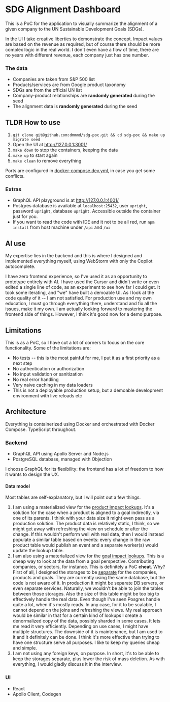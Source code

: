 # SDG Alignment Dashboard
This is a PoC for the application to visually summarize the alignment of a given company to the UN Sustainable Development Goals (SDGs).

In the UI I take creative liberties to demonstrate the concept. Impact values are based on the revenue as required, but of course there should be more complex logic in the real world. I don't even have a flow of time, there are no years with different revenue, each company just has one number.

### The data
- Companies are taken from S&P 500 list
- Products/services are from Google product taxonomy
- SDGs are from the official UN list
- Company-product relationships are **randomly generated** during the seed
- The alignment data is **randomly generated** during the seed

## TLDR How to use
1. `git clone git@github.com:dmmmd/sdg-poc.git && cd sdg-poc && make up migrate seed`
2. Open the UI at http://127.0.0.1:3001/
3. `make down` to stop the containers, keeping the data
4. `make up` to start again
5. `make clean` to remove everything

Ports are configured in [docker-compose.dev.yml](dev-env/docker-compose.dev.yml), in case you get some conflicts.

### Extras
- GraphQL API playground is at http://127.0.0.1:4001/
- Postgres database is available at `localhost:25432`, user `upright`, password `upright`, database `upright`. Accessible outside the container just for you.
- If you want to read the code with IDE and it not to be all red, run `npm install` from host machine under `/api` and `/ui`

## AI use
My expertise lies in the backend and this is where I designed and implemented everything myself, using WebStorm with only the Copilot autocomplete.

I have zero frontend experience, so I've used it as an opportunity to prototype entirely with AI. I have used the Cursor and didn't write or even edited a single line of code, as an experiment to see how far I could get. It took some iterating, and "we" have built a demoable UI. As I look at the code quality of it -- I am not satisfied. For production use and my own education, I must go through everything there, understand and fix all the issues, make it my own. I am actually looking forward to mastering the frontend side of things. However, I think it's good now for a demo purpose. 

## Limitations
This is as a PoC, so I have cut a lot of corners to focus on the core functionality. Some of the limitations are:
- No tests -- this is the most painful for me, I put it as a first priority as a next step
- No authentication or authorization
- No input validation or sanitization
- No real error handling
- Very naive caching in my data loaders
- This is not a deployable production setup, but a demoable development environment with live reloads etc

## Architecture
Everything is containerized using Docker and orchestrated with Docker Compose. TypeScript throughout.

### Backend
- GraphQL API using Apollo Server and Node.js
- PostgreSQL database, managed with Objection

I choose GraphQL for its flexibility: the frontend has a lot of freedom to how it wants to design the UX.

#### Data model
Most tables are self-explanatory, but I will point out a few things.

1. I am using a materialized view for the [product impact lookups](api/src/storage/migrations/20250906015525_create_product_impact_view.ts). It's a solution for the case when a product is aligned to a goal indirectly, via one of its parents. I think with your data size it might even pass as a production solution. The product data is relatively static, I think, so we might get away with refreshing the view on schedule or after the change. If this wouldn't perform well with real data, then I would instead populate a similar table based on events: every change in the raw product table would publish an event and a separate worker(s) would update the lookup table.
2. I am also using a materialized view for the [goal impact lookups](api/src/storage/migrations/20250906101252_create_goal_impact_view.ts). This is a cheap way to look at the data from a goal perspective. Contributing companies, or sectors, for instance. This is definitely a PoC **cheat**. Why? First of all, I designed the storages to be [separate](api/src/storage/storageFeatures.ts) for the companies, products and goals. They are currently using the same database, but the code is not aware of it. In production it might be separate DB servers, or even separate services. Naturally, we wouldn't be able to join the tables between those storages. Also the size of this table might be too big to effectively handle the real data. Even though I've seen Posgres handle quite a lot, when it's mostly reads. In any case, for it to be scalable, I cannot depend on the joins and refreshing the views. My real approach would be similar in that for a certain kind of lookups I create a denormalized copy of the data, possibly sharded in some cases. It lets me read it very efficiently. Depending on use cases, I might have multiple structures. The downside of it is maintenance, but I am used to it and it definitely can be done. I think it's more effective than trying to have one structure serve all purposes. I like to keep my queries cheap and simple.  
3. I am not using any foreign keys, on purpose. In short, it's to be able to keep the storages separate, plus lower the risk of mass deletion. As with everything, I would gladly discuss it in the interview.

### UI
- React
- Apollo Client, Codegen
